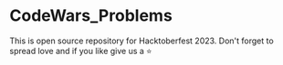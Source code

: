 # CodeWars_Problems
This is open source repository for Hacktoberfest 2023. Don't forget to spread love and if you like give us a ⭐️
